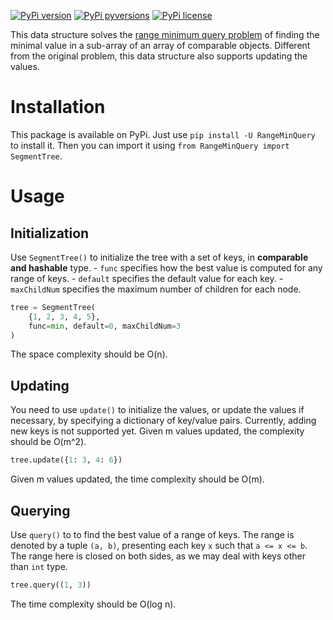 [![PyPi version](https://img.shields.io/pypi/v/RangeMinQuery.svg)](https://pypi.python.org/pypi/RangeMinQuery/)
[![PyPi pyversions](https://img.shields.io/pypi/pyversions/RangeMinQuery.svg)](https://pypi.python.org/pypi/RangeMinQuery/)
[![PyPi license](https://img.shields.io/pypi/l/RangeMinQuery.svg)](https://pypi.python.org/pypi/RangeMinQuery/)

This data structure solves the [range minimum query problem](https://en.wikipedia.org/wiki/Range_minimum_query) of finding the minimal value in a sub-array of an array of comparable objects. Different from the original problem, this data structure also supports updating the values.

# Installation

This package is available on PyPi. Just use `pip install -U RangeMinQuery` to install it. Then you can import it using `from RangeMinQuery import SegmentTree`.

# Usage

## Initialization

Use `SegmentTree()` to initialize the tree with a set of keys, in **comparable and hashable** type.
    - `func` specifies how the best value is computed for any range of keys.
    - `default` specifies the default value for each key.
    - `maxChildNum` specifies the maximum number of children for each node.

```Python
tree = SegmentTree(
    {1, 2, 3, 4, 5},
    func=min, default=0, maxChildNum=3
)
```

The space complexity should be O(n).

## Updating

You need to use `update()` to initialize the values, or update the values if necessary, by specifying a dictionary of key/value pairs. Currently, adding new keys is not supported yet. Given m values updated, the complexity should be O(m^2).

```Python
tree.update({1: 3, 4: 6})
```

Given m values updated, the time complexity should be O(m).

## Querying

Use `query()` to to find the best value of a range of keys. The range is denoted by a tuple `(a, b)`, presenting each key `x` such that `a <= x <= b`. The range here is closed on both sides, as we may deal with keys other than `int` type.

```Python
tree.query((1, 3))
```

The time complexity should be O(log n).
